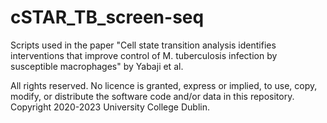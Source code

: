 # cSTAR_TB_screen-seq
Scripts used in the paper "Cell state transition analysis identifies interventions that improve control of M. tuberculosis infection by susceptible macrophages" by Yabaji et al.

All rights reserved. No licence is granted, express or implied, to use, copy, modify, or distribute the software code and/or data in this repository. Copyright 2020-2023 University College Dublin.
